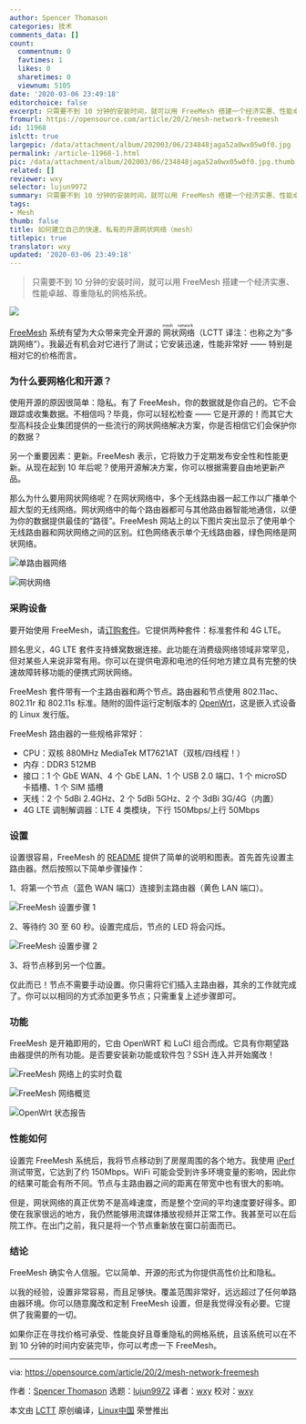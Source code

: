 ```yaml
---
author: Spencer Thomason
categories: 技术
comments_data: []
count:
  commentnum: 0
  favtimes: 1
  likes: 0
  sharetimes: 0
  viewnum: 5105
date: '2020-03-06 23:49:18'
editorchoice: false
excerpt: 只需要不到 10 分钟的安装时间，就可以用 FreeMesh 搭建一个经济实惠、性能卓越、尊重隐私的网格系统。
fromurl: https://opensource.com/article/20/2/mesh-network-freemesh
id: 11968
islctt: true
largepic: /data/attachment/album/202003/06/234848jaga52a0wx05w0f0.jpg
permalink: /article-11968-1.html
pic: /data/attachment/album/202003/06/234848jaga52a0wx05w0f0.jpg.thumb.jpg
related: []
reviewer: wxy
selector: lujun9972
summary: 只需要不到 10 分钟的安装时间，就可以用 FreeMesh 搭建一个经济实惠、性能卓越、尊重隐私的网格系统。
tags:
- Mesh
thumb: false
title: 如何建立自己的快速、私有的开源网状网络（mesh）
titlepic: true
translator: wxy
updated: '2020-03-06 23:49:18'
---
```



> 
> 只需要不到 10 分钟的安装时间，就可以用 FreeMesh 搭建一个经济实惠、性能卓越、尊重隐私的网格系统。
> 
> 
> 


![](/data/attachment/album/202003/06/234848jaga52a0wx05w0f0.jpg)


[FreeMesh](https://freemeshwireless.com/) 系统有望为大众带来完全开源的<ruby> 网状网络 <rt>  mesh network </rt></ruby>（LCTT 译注：也称之为“多跳网络”）。我最近有机会对它进行了测试；它安装迅速，性能非常好 —— 特别是相对它的价格而言。


### 为什么要网格化和开源？


使用开源的原因很简单：隐私。有了 FreeMesh，你的数据就是你自己的。它不会跟踪或收集数据。不相信吗？毕竟，你可以轻松检查 —— 它是开源的！而其它大型高科技企业集团提供的一些流行的网状网络解决方案，你是否相信它们会保护你的数据？


另一个重要因素：更新。FreeMesh 表示，它将致力于定期发布安全性和性能更新。从现在起到 10 年后呢？使用开源解决方案，你可以根据需要自由地更新产品。


那么为什么要用网状网络呢？在网状网络中，多个无线路由器一起工作以广播单个超大型的无线网络。网状网络中的每个路由器都可与其他路由器智能地通信，以便为你的数据提供最佳的“路径”。FreeMesh 网站上的以下图片突出显示了使用单个无线路由器和网状网络之间的区别。红色网络表示单个无线路由器，绿色网络是网状网络。


![单路由器网络](/data/attachment/album/202003/06/234953scgbizur39zyiady.png "Single-router network")


![网状网络](/data/attachment/album/202003/06/235052att0nnzf8fpkktf8.png "Mesh network")


### 采购设备


要开始使用 FreeMesh，请[订购套件](https://freemeshwireless.com/#pricing)。它提供两种套件：标准套件和 4G LTE。


顾名思义，4G LTE 套件支持蜂窝数据连接。此功能在消费级网络领域非常罕见，但对某些人来说非常有用。你可以在提供电源和电池的任何地方建立具有完整的快速故障转移功能的便携式网状网络。


FreeMesh 套件带有一个主路由器和两个节点。路由器和节点使用 802.11ac、802.11r 和 802.11s 标准。随附的固件运行定制版本的 [OpenWrt](https://openwrt.org/)，这是嵌入式设备的 Linux 发行版。


FreeMesh 路由器的一些规格非常好：


* CPU：双核 880MHz MediaTek MT7621AT（双核/四线程！）
* 内存：DDR3 512MB
* 接口：1 个 GbE WAN、4 个 GbE LAN、1 个 USB 2.0 端口、1 个 microSD 卡插槽、1 个 SIM 插槽
* 天线：2 个 5dBi 2.4GHz、2 个 5dBi 5GHz、2 个 3dBi 3G/4G（内置）
* 4G LTE 调制解调器：LTE 4 类模块，下行 150Mbps/上行 50Mbps


### 设置


设置很容易，FreeMesh 的 [README](https://gitlab.com/slthomason/freemesh/-/blob/master/README.md) 提供了简单的说明和图表。首先首先设置主路由器。然后按照以下简单步骤操作：


1、将第一个节点（蓝色 WAN 端口）连接到主路由器（黄色 LAN 端口）。


![FreeMesh 设置步骤 1](/data/attachment/album/202003/06/235133b7raymd2xy4aai1m.png "FreeMesh setup step 1")


2、等待约 30 至 60 秒。设置完成后，节点的 LED 将会闪烁。


![FreeMesh 设置步骤 2](/data/attachment/album/202003/06/235147l93frn569eyimeqq.png "FreeMesh setup step 2")


3、将节点移到另一个位置。


仅此而已！节点不需要手动设置。你只需将它们插入主路由器，其余的工作就完成了。你可以以相同的方式添加更多节点；只需重复上述步骤即可。


### 功能


FreeMesh 是开箱即用的，它由 OpenWRT 和 LuCI 组合而成。它具有你期望路由器提供的所有功能。是否要安装新功能或软件包？SSH 连入并开始魔改！


![FreeMesh 网络上的实时负载](/data/attachment/album/202003/06/235151rzmso7o59sqbzk4k.png "Real-time load on FreeMesh network")


![FreeMesh 网络概览](/data/attachment/album/202003/06/235201wwszjo68pk48uzgo.png "Overview of FreeMesh network")


![OpenWrt 状态报告](/data/attachment/album/202003/06/235210eg168mrr82pit7ls.png "OpenWrt status report")


### 性能如何


设置完 FreeMesh 系统后，我将节点移动到了房屋周围的各个地方。我使用 [iPerf](https://opensource.com/article/20/1/internet-speed-tests) 测试带宽，它达到了约 150Mbps。WiFi 可能会受到许多环境变量的影响，因此你的结果可能会有所不同。节点与主路由器之间的距离在带宽中也有很大的影响。


但是，网状网络的真正优势不是高峰速度，而是整个空间的平均速度要好得多。即使在我家很远的地方，我仍然能够用流媒体播放视频并正常工作。我甚至可以在后院工作。在出门之前，我只是将一个节点重新放在窗口前面而已。


### 结论


FreeMesh 确实令人信服。它以简单、开源的形式为你提供高性价比和隐私。


以我的经验，设置非常容易，而且足够快。覆盖范围非常好，远远超过了任何单路由器环境。你可以随意魔改和定制 FreeMesh 设置，但是我觉得没有必要。它提供了我需要的一切。


如果你正在寻找价格可承受、性能良好且尊重隐私的网格系统，且该系统可以在不到 10 分钟的时间内安装完毕，你可以考虑一下 FreeMesh。




---


via: <https://opensource.com/article/20/2/mesh-network-freemesh>


作者：[Spencer Thomason](https://opensource.com/users/spencerthomason) 选题：[lujun9972](https://github.com/lujun9972) 译者：[wxy](https://github.com/wxy) 校对：[wxy](https://github.com/wxy)


本文由 [LCTT](https://github.com/LCTT/TranslateProject) 原创编译，[Linux中国](https://linux.cn/) 荣誉推出